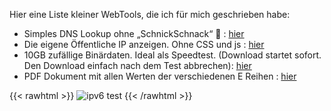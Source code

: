  Hier eine Liste kleiner WebTools, die ich für mich geschrieben habe:  
- Simples DNS Lookup ohne „SchnickSchnack“ 🙂 : [hier](https://philippwasser.de/tools/nslookup.php)
- Die eigene Öffentliche IP anzeigen. Ohne CSS und js : [hier](https://philippwasser.de/tools/ip.php)
- 10GB zufällige Binärdaten. Ideal als Speedtest. (Download startet sofort. Den Download einfach nach dem Test abbrechen): [hier](https://philippwasser.de/tools/10GB)  
- PDF Dokument mit allen Werten der verschiedenen E Reihen : [hier](/E_Reihe.pdf)


{{< rawhtml >}}
 <img class="connected-via" src='http://v4v6.ipv6-test.com/imgtest.png' alt='ipv6 test' title='ipv6 test' border='0' />
{{< /rawhtml >}}
